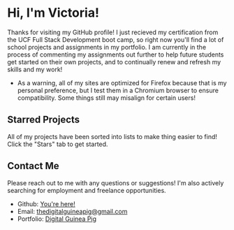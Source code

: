 # Hi, I'm Victoria!
Thanks for visiting my GitHub profile! I just recieved my certification from the UCF Full Stack Development boot camp,
so right now you'll find a lot of school projects and assignments in my portfolio. I am currently in the process of commenting my assignments out further to help future students get started on their own projects, and to continually renew and refresh my skills and my work!

* As a warning, all of my sites are optimized for Firefox because that is my personal preference, but I test them in a Chromium browser to ensure compatibility. Some things still may misalign for certain users!

## Starred Projects
All of my projects have been sorted into lists to make thing easier to find! Click the "Stars" tab to get started.

## Contact Me
Please reach out to me with any questions or suggestions! I'm also actively searching for employment and freelance opportunities.
* Github: [You're here!](https://github.com/xunvyre/)
* Email: thedigitalguineapig@gmail.com
* Portfolio: [Digital Guinea Pig](https://digitalguineapig.myportfolio.com/)

<!---
xunvyre/xunvyre is a ✨ special ✨ repository because its `README.md` (this file) appears on your GitHub profile.
You can click the Preview link to take a look at your changes.
--->
